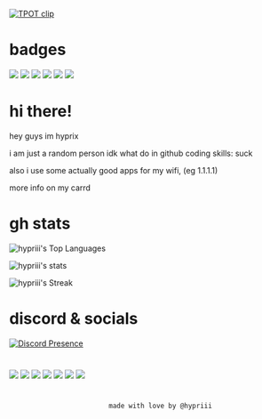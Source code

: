[![TPOT clip](https://github.com/hypriii/hypriii/blob/main/src/7N7CwvC5XylmNCIi.gif)](https://bfdi.tv)

# badges

![](https://komarev.com/ghpvc/?username=hypriii) ![](https://img.shields.io/badge/tpot-enjoyer-green) ![](https://img.shields.io/badge/short_ass-guy-green) ![](https://img.shields.io/badge/inactive-person-red) ![](https://img.shields.io/badge/teardrop-addict-blue) ![](https://img.shields.io/badge/sigma-boy-pink)

# hi there!
hey guys im hyprix

i am just a random person
idk what do in github
coding skills: suck

also i use some actually good apps for my wifi, (eg 1.1.1.1)

more info on my carrd

# gh stats

![hypriii's Top Languages](https://github-readme-stats.vercel.app/api/top-langs/?username=hypriii&theme=tokyonight&show_icons=true&hide_border=true&layout=compact)

![hypriii's stats](https://github-readme-stats.vercel.app/api?username=hypriii&theme=tokyonight&show_icons=true&hide_border=true&count_private=true)

![hypriii's Streak](https://github-readme-streak-stats.herokuapp.com/?user=hypriii&theme=tokyonight&hide_border=true)

# discord & socials
[![Discord Presence](https://lanyard.cnrad.dev/api/1251097782580940917)](https://discord.com/users/1251097782580940917) 
# 

[![](https://img.shields.io/badge/Bluesky-1185FE?style=for-the-badge&logo=Bluesky&logoColor=white)](https://is.gd/SN8ycz) [![](https://img.shields.io/badge/YouTube-FF0000?style=for-the-badge&logo=YouTube&logoColor=white)](https://is.gd/x72uio) [![](https://img.shields.io/badge/X-000000?style=for-the-badge&logo=X&logoColor=white)](https://x.com/tidalwavebyoni) [![](https://img.shields.io/badge/Carrd-3B467F?style=for-the-badge&logo=Carrd&logoColor=white)](https://hypriii.github.io/aboutme) [![](https://img.shields.io/badge/Roblox-000000?style=for-the-badge&logo=Roblox&logoColor=white)](https://is.gd/1qjYl0) [![](https://img.shields.io/badge/Website-FFFFF?style=for-the-badge&logo=&logoColor=white)](https://hypriii.github.io) [![](https://img.shields.io/badge/Steam-000000?style=for-the-badge&logo=Steam&logoColor=white)](https://steamcommunity.com/id/hyprii/)

#

                             made with love by @hypriii
